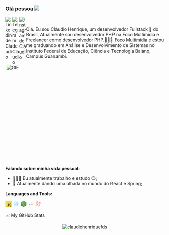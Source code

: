 ### Olá pessoa <img src="https://media.giphy.com/media/hvRJCLFzcasrR4ia7z/giphy.gif" width="25px">
<a href="https://www.linkedin.com/in/claudio-henrique-a3119a134/">
  <img align="left" alt="Linkedin de Cláudio" width="22px" src="https://cdn.jsdelivr.net/npm/simple-icons@v3/icons/linkedin.svg" />
</a>
<a href="https://t.me/dev_claudio">
  <img align="left" alt="Telegram de Cláudio" width="22px" src="https://cdn.jsdelivr.net/npm/simple-icons@v3/icons/telegram.svg" />
</a>
<a href="https://www.instagram.com/dev_claudio/">
  <img align="left" alt="Instagram de Cláudio" width="22px" src="https://cdn.jsdelivr.net/npm/simple-icons@v3/icons/instagram.svg" />
</a>

<br />

Olá. Eu sou Cláudio Henrique, um desenvolvedor Fullstack 🚀 do Brasil, Atualmente sou desenvolvedor PHP na Foco Multimidia e Freelancer como desenvolvedor PHP.🙍🏽‍♂️ [Foco Multimidia](https://focomultimidia.com/) e estou me graduando em Análise e Desenvolvimento de Sistemas no Instituto Federal de Educação, Ciência e Tecnologia Baiano, Campus Guanambi.

  <img align="right" alt="GIF" src="https://github.com/abhisheknaiidu/abhisheknaiidu/blob/master/code.gif?raw=true" width="500" height="320" />
  
**Falando sobre minha vida pessoal:**

- 👨🏽‍💻 Eu atualmente trabalho e estudo :wink:;
- 🌱 Atualmente dando uma olhada no mundo do React e Spring; 

**Languages and Tools:**  

<code><img height="20" src="https://raw.githubusercontent.com/github/explore/80688e429a7d4ef2fca1e82350fe8e3517d3494d/topics/javascript/javascript.png"></code>
<code><img height="20" src="https://raw.githubusercontent.com/github/explore/80688e429a7d4ef2fca1e82350fe8e3517d3494d/topics/react/react.png"></code>
<code><img height="20" src="https://raw.githubusercontent.com/github/explore/80688e429a7d4ef2fca1e82350fe8e3517d3494d/topics/nodejs/nodejs.png"></code>
<code><img height="20" src="https://raw.githubusercontent.com/github/explore/80688e429a7d4ef2fca1e82350fe8e3517d3494d/topics/mysql/mysql.png"></code>
<code><img height="20" src="https://raw.githubusercontent.com/github/explore/80688e429a7d4ef2fca1e82350fe8e3517d3494d/topics/laravel/laravel.png"></code>




📈 My GitHub Stats

<p align="center"> <img src="https://github-readme-stats.vercel.app/api?username=claudiohenriquefds&show_icons=true&theme=gotham" alt="claudiohenriquefds" />

